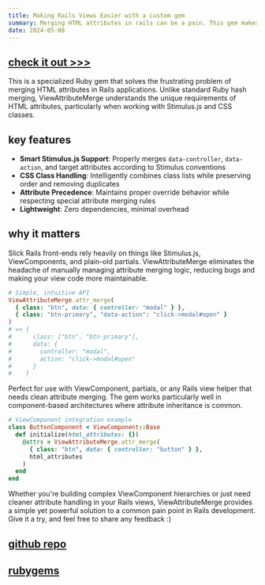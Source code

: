 ```yaml
---
title: Making Rails Views Easier with a custom gem
summary: Merging HTML attributes in rails can be a pain. This gem makes it easier.
date: 2024-05-08
---
```


## [check it out >>>](https://github.com/teebl/view_attribute_merge) 

This is a specialized Ruby gem that solves the frustrating problem of merging HTML attributes in Rails applications. Unlike standard Ruby hash merging, ViewAttributeMerge understands the unique requirements of HTML attributes, particularly when working with Stimulus.js and CSS classes.

## key features

- **Smart Stimulus.js Support**: Properly merges `data-controller`, `data-action`, and target attributes according to Stimulus conventions
- **CSS Class Handling**: Intelligently combines class lists while preserving order and removing duplicates
- **Attribute Precedence**: Maintains proper override behavior while respecting special attribute merging rules
- **Lightweight**: Zero dependencies, minimal overhead

## why it matters

Slick Rails front-ends rely heavily on things like Stimulus.js, ViewComponents, and plain-old partials. ViewAttributeMerge eliminates the headache of manually managing attribute merging logic, reducing bugs and making your view code more maintainable.

```ruby
# Simple, intuitive API
ViewAttributeMerge.attr_merge(
  { class: "btn", data: { controller: "modal" } },
  { class: "btn-primary", "data-action": "click->modal#open" }
)
# => {
#      class: ["btn", "btn-primary"],
#      data: {
#        controller: "modal",
#        action: "click->modal#open"
#      }
#    }
```

Perfect for use with ViewComponent, partials, or any Rails view helper that needs clean attribute merging. The gem works particularly well in component-based architectures where attribute inheritance is common.

```ruby
# ViewComponent integration example
class ButtonComponent < ViewComponent::Base
  def initialize(html_attributes: {})
    @attrs = ViewAttributeMerge.attr_merge(
      { class: "btn", data: { controller: "button" } },
      html_attributes
    )
  end
end
```




Whether you're building complex ViewComponent hierarchies or just need cleaner attribute handling in your Rails views, ViewAttributeMerge provides a simple yet powerful solution to a common pain point in Rails development. Give it a try, and feel free to share any feedback :)

## [github repo](https://github.com/teebl/view_attribute_merge)
## [rubygems](https://rubygems.org/gems/view_attribute_merge)
